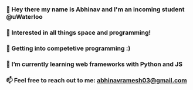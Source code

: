 ### 👋 Hey there my name is Abhinav and I'm an incoming student @uWaterloo
### 🚀 Interested in all things space and programming! 
### 🔭 Getting into competetive programming :)
### 🌱 I’m currently learning web frameworks with Python and JS
### 📫 Feel free to reach out to me: [abhinavramesh03@gmail.com](mailto:abhinavramesh03@gmail.com)


<!--
**AbhiByte/AbhiByte** is a ✨ _special_ ✨ repository because its `README.md` (this file) appears on your GitHub profile.

Here are some ideas to get you started:

- 🔭 I’m currently working on ...
- 🌱 I’m currently learning ...
- 👯 I’m looking to collaborate on ...
- 🤔 I’m looking for help with ...
- 💬 Ask me about ...
- 📫 How to reach me: ...
- 😄 Pronouns: ...
-  Fun fact: ...
-->
